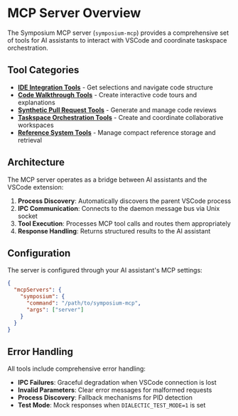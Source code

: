 # MCP Server Overview

The Symposium MCP server (`symposium-mcp`) provides a comprehensive set of tools for AI assistants to interact with VSCode and coordinate taskspace orchestration.

## Tool Categories

- **[IDE Integration Tools](./mcp-tools/ide-integration.md)** - Get selections and navigate code structure
- **[Code Walkthrough Tools](./mcp-tools/walkthroughs.md)** - Create interactive code tours and explanations  
- **[Synthetic Pull Request Tools](./mcp-tools/synthetic-prs.md)** - Generate and manage code reviews
- **[Taskspace Orchestration Tools](./mcp-tools/taskspace-orchestration.md)** - Create and coordinate collaborative workspaces
- **[Reference System Tools](./mcp-tools/reference-system.md)** - Manage compact reference storage and retrieval

## Architecture

The MCP server operates as a bridge between AI assistants and the VSCode extension:

1. **Process Discovery**: Automatically discovers the parent VSCode process
2. **IPC Communication**: Connects to the daemon message bus via Unix socket
3. **Tool Execution**: Processes MCP tool calls and routes them appropriately
4. **Response Handling**: Returns structured results to the AI assistant

## Configuration

The server is configured through your AI assistant's MCP settings:

```json
{
  "mcpServers": {
    "symposium": {
      "command": "/path/to/symposium-mcp",
      "args": ["server"]
    }
  }
}
```

## Error Handling

All tools include comprehensive error handling:
- **IPC Failures**: Graceful degradation when VSCode connection is lost
- **Invalid Parameters**: Clear error messages for malformed requests  
- **Process Discovery**: Fallback mechanisms for PID detection
- **Test Mode**: Mock responses when `DIALECTIC_TEST_MODE=1` is set
